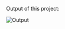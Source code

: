 Output of this project:

![Output](https://github.com/Afnan5750/BMI-Calculator/assets/155257728/b262a5cc-e206-4646-bc02-f6d83ea78e17)
